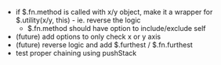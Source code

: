  * if $.fn.method is called with x/y object, make it a wrapper for $.utility(x/y, this) - ie. reverse the logic
   * $.fn.method should have option to include/exclude self
 * (future) add options to only check x or y axis
 * (future) reverse logic and add $.furthest / $.fn.furthest
 * test proper chaining using pushStack
